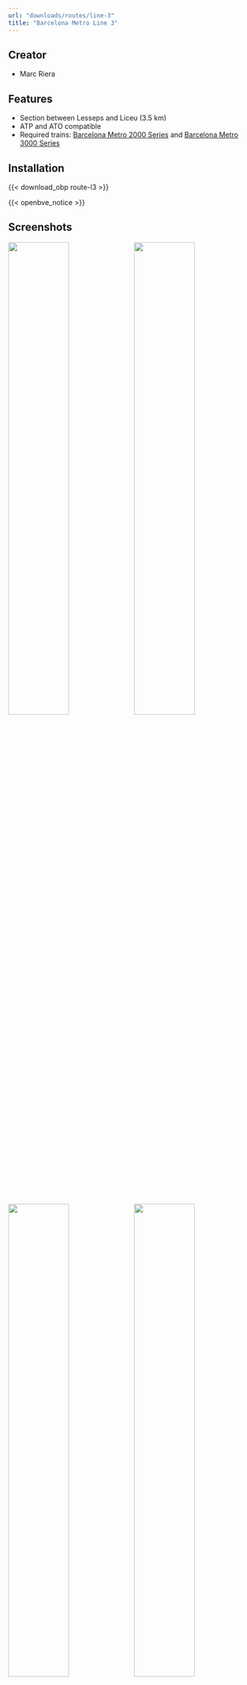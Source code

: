 ```yaml
---
url: "downloads/routes/line-3"
title: "Barcelona Metro Line 3"
---
```

## Creator

* Marc Riera

## Features

* Section between Lesseps and Liceu (3.5 km)
* ATP and ATO compatible
* Required trains: <a href="/downloads/trains/2000-series">Barcelona Metro 2000 Series</a> and <a href="/downloads/trains/3000-series">Barcelona Metro 3000 Series</a>

## Installation

{{< download_obp route-l3 >}}

{{< openbve_notice >}}

## Screenshots

<a href="/images/rutes/l3/1.png" target="_blank"><img style="float: left; width: 49.5%; margin-right: 0.5%; margin-bottom: 1em;" src="/images/rutes/l3/1.png" /></a><a href="/images/rutes/l3/2.png" target="_blank"><img style="float: right; width: 49.5%; margin-left: 0.5%; margin-bottom: 1em;" src="/images/rutes/l3/2.png" /></a>
<a href="/images/rutes/l3/3.png" target="_blank"><img style="float: left; width: 49.5%; margin-right: 0.5%; margin-bottom: 1em;" src="/images/rutes/l3/3.png" /></a><a href="/images/rutes/l3/4.png" target="_blank"><img style="float: right; width: 49.5%; margin-left: 0.5%; margin-bottom: 1em;" src="/images/rutes/l3/4.png" /></a>
